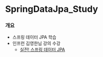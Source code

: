 # SpringDataJpa_Study
### 개요
- 스프링 데이터 JPA 학습
- 인프런 김영한님 강의 수강
  - [실전! 스프링 데이터 JPA](https://www.inflearn.com/course/%EC%8A%A4%ED%94%84%EB%A7%81-%EB%8D%B0%EC%9D%B4%ED%84%B0-JPA-%EC%8B%A4%EC%A0%84)
